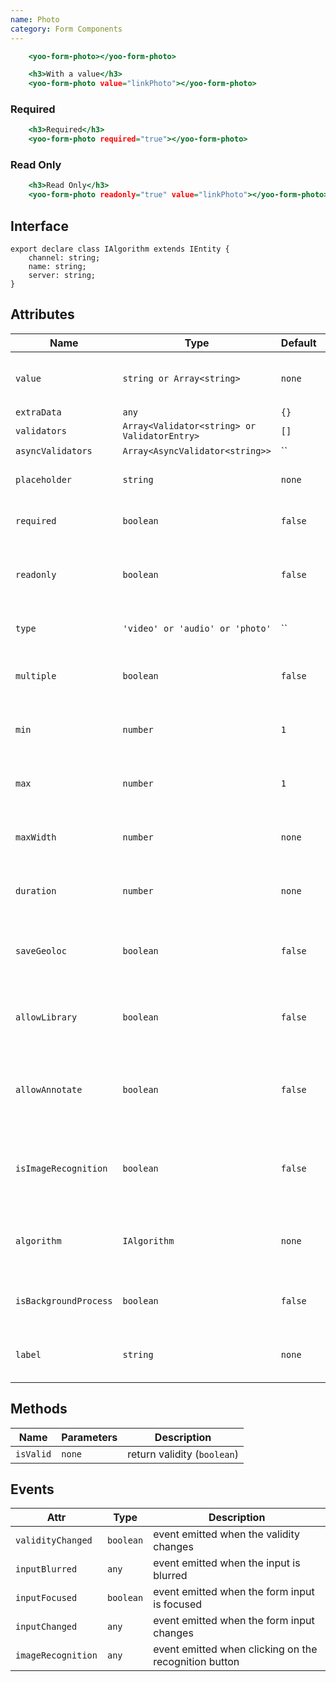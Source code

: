 ```yaml
---
name: Photo
category: Form Components
---
```


```yoo-form-photo.html
    <yoo-form-photo></yoo-form-photo>

    <h3>With a value</h3>
    <yoo-form-photo value="linkPhoto"></yoo-form-photo>
```

### Required
```yoo-form-photo-required.html
    <h3>Required</h3>
    <yoo-form-photo required="true"></yoo-form-photo>
```

### Read Only
```yoo-form-photo-readonly.html
    <h3>Read Only</h3>
    <yoo-form-photo readonly="true" value="linkPhoto"></yoo-form-photo>
```

## Interface
```tsx
export declare class IAlgorithm extends IEntity {
    channel: string;
    name: string;
    server: string;
}
```

## Attributes
|Name|Type|Default|Description|
|---|---|---|---|
|`value`| `string or Array<string>` | `none` | mutable prop, the value of the form |
|`extraData`| `any` | `{}` |  |
|`validators`| `Array<Validator<string> or ValidatorEntry>` | `[]` | `` |
|`asyncValidators `| `Array<AsyncValidator<string>>` | `` | `` |
|`placeholder`| `string` | `none` | the placeholder text |
|`required`| `boolean` | `false` | if the form is required or not |
|`readonly`| `boolean` | `false` | render as readonly, `false` to render as editable |
|`type`| `'video' or 'audio' or 'photo'` | `` |  the type of file to capture|
|`multiple`|`boolean`| `false` |if you can pick different value or not|
|`min`|`number`|`1`|minimum number of file to upload|
|`max`|`number`|`1`|maximum number of file to upload|
|`maxWidth`|`number`|`none`| the maximum width of photo|
|`duration`|`number`|`none`|duration of the capture video / audio|
|`saveGeoloc`|`boolean`|`false`|whether it saves the location in the picture taken or not|
|`allowLibrary`|`boolean`|`false`|whether it allows to import from librabry or not|
|`allowAnnotate`|`boolean`|`false`|whether it allows to annotate to the photo view dialog or not|
|`isImageRecognition`|`boolean`|`false`|whether it show the button image recognition or not|
|`algorithm`|`IAlgorithm`|`none`|the algorithm used for the image recognition|
|`isBackgroundProcess`|`boolean`|`false`|hide the recognition button when `true` |
|`label`|`string`|`none`| the value of the photo preview label|

## Methods
|Name|Parameters|Description|
|---|---|---|
|`isValid`|`none`| return validity (`boolean`)|

## Events
|Attr|Type|Description|
|---|---|---|
|`validityChanged`|`boolean`|event emitted when the validity changes|
|`inputBlurred`|`any`|event emitted when the input is blurred|
|`inputFocused`|`boolean`|event emitted when the form input is focused|
|`inputChanged`|`any`|event emitted when the form input changes|
|`imageRecognition`|`any`|event emitted when clicking on the recognition button|